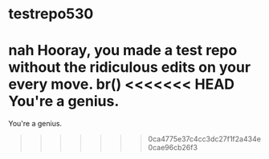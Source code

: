 # testrepo530
nah
Hooray, you made a test repo without the ridiculous edits on your every move. 
br()
<<<<<<< HEAD
You're a genius. 
=======
You're a genius. 
>>>>>>> 0ca4775e37c4cc3dc27f1f2a434e0cae96cb26f3
